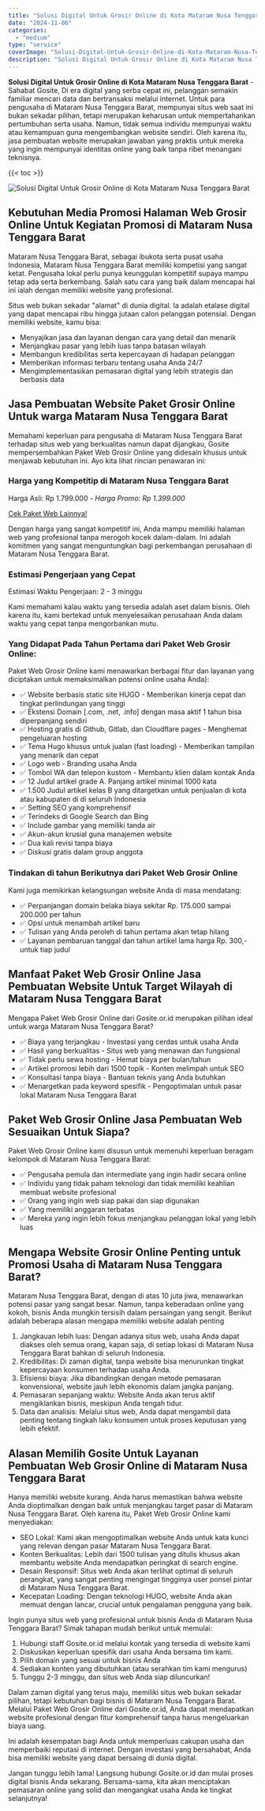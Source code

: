 ```yaml
---
title: "Solusi Digital Untuk Grosir Online di Kota Mataram Nusa Tenggara Barat"
date: "2024-11-06"
categories: 
  - "medium"
type: "service"
coverImage: "Solusi-Digital-Untuk-Grosir-Online-di-Kota-Mataram-Nusa-Tenggara-Barat.png"
description: "Solusi Digital Untuk Grosir Online di Kota Mataram Nusa Tenggara Barat. Jangan tunggu lebih lama! Langsung hubungi Gosite.or.id dan mulai proses digital bisn..."
---
```


**Solusi Digital Untuk Grosir Online di Kota Mataram Nusa Tenggara Barat** - Sahabat Gosite, Di era digital yang serba cepat ini, pelanggan semakin familiar mencari data dan bertransaksi melalui internet. Untuk para pengusaha di Mataram Nusa Tenggara Barat, mempunyai situs web saat ini bukan sekadar pilihan, tetapi merupakan keharusan untuk mempertahankan pertumbuhan serta usaha. Namun, tidak semua individu mempunyai waktu atau kemampuan guna mengembangkan website sendiri. Oleh karena itu, jasa pembuatan website merupakan jawaban yang praktis untuk mereka yang ingin mempunyai identitas online yang baik tanpa ribet menangani teknisnya.

{{< toc >}}

![Solusi Digital Untuk Grosir Online di Kota Mataram Nusa Tenggara Barat](/images/medium/Solusi-Digital-Untuk-Grosir-Online-di-Kota-Mataram-Nusa-Tenggara-Barat.png)

## Kebutuhan Media Promosi Halaman Web Grosir Online Untuk Kegiatan Promosi di Mataram Nusa Tenggara Barat

Mataram Nusa Tenggara Barat, sebagai ibukota serta pusat usaha Indonesia, Mataram Nusa Tenggara Barat memiliki kompetisi yang sangat ketat. Pengusaha lokal perlu punya keunggulan kompetitif supaya mampu tetap ada serta berkembang. Salah satu cara yang baik dalam mencapai hal ini ialah dengan memiliki website yang profesional.

Situs web bukan sekadar "alamat" di dunia digital. Ia adalah etalase digital yang dapat mencapai ribu hingga jutaan calon pelanggan potensial. Dengan memiliki website, kamu bisa:

- Menyajikan jasa dan layanan dengan cara yang detail dan menarik
- Menjangkau pasar yang lebih luas tanpa batasan wilayah
- Membangun kredibilitas serta kepercayaan di hadapan pelanggan
- Memberikan informasi terbaru tentang usaha Anda 24/7
- Mengimplementasikan pemasaran digital yang lebih strategis dan berbasis data

## Jasa Pembuatan Website Paket Grosir Online Untuk warga Mataram Nusa Tenggara Barat

Memahami keperluan para pengusaha di Mataram Nusa Tenggara Barat terhadap situs web yang berkualitas namun dapat dijangkau, Gosite mempersembahkan Paket Web Grosir Online yang didesain khusus untuk menjawab kebutuhan ini. Ayo kita lihat rincian penawaran ini:

### Harga yang Kompetitip di Mataram Nusa Tenggara Barat

<a class="cta-button">Harga Asli: Rp 1.799.000 - <em>Harga Promo: Rp 1.399.000</em></a>

<a href="/jasa-web/" class="cta-button">Cek Paket Web Lainnya!</a>

Dengan harga yang sangat kompetitif ini, Anda mampu memiliki halaman web yang profesional tanpa merogoh kocek dalam-dalam. Ini adalah komitmen yang sangat menguntungkan bagi perkembangan perusahaan di Mataram Nusa Tenggara Barat.

### Estimasi Pengerjaan yang Cepat

Estimasi Waktu Pengerjaan: 2 - 3 minggu

Kami memahami kalau waktu yang tersedia adalah aset dalam bisnis. Oleh karena itu, kami bertekad untuk menyelesaikan perusahaan Anda dalam waktu yang cepat tanpa mengorbankan mutu.

### Yang Didapat Pada Tahun Pertama dari Paket Web Grosir Online:

Paket Web Grosir Online kami menawarkan berbagai fitur dan layanan yang diciptakan untuk memaksimalkan potensi online usaha Anda}:

- ✅ Website berbasis static site HUGO - Memberikan kinerja cepat dan tingkat perlindungan yang tinggi
- ✅ Ekstensi Domain \[.com, .net, .info\] dengan masa aktif 1 tahun bisa diperpanjang sendiri
- ✅ Hosting gratis di Github, Gitlab, dan Cloudflare pages - Menghemat pengeluaran hosting
- ✅ Tema Hugo khusus untuk jualan (fast loading) - Memberikan tampilan yang menarik dan cepat
- ✅ Logo web - Branding usaha Anda
- ✅ Tombol WA dan telepon kustom - Membantu klien dalam kontak Anda
- ✅ 12 Judul artikel grade A. Panjang artikel minimal 1000 kata
- ✅ 1.500 Judul artikel kelas B yang ditargetkan untuk penjualan di kota atau kabupaten di di seluruh Indonesia
- ✅ Setting SEO yang komprehensif
- ✅ Terindeks di Google Search dan Bing
- ✅ Include gambar yang memiliki tanda air
- ✅ Akun-akun krusial guna manajemen website
- ✅ Dua kali revisi tanpa biaya
- ✅ Diskusi gratis dalam group anggota

### Tindakan di tahun Berikutnya dari Paket Web Grosir Online

Kami juga memikirkan kelangsungan website Anda di masa mendatang:

- ✅ Perpanjangan domain belaka biaya sekitar Rp. 175.000 sampai 200.000 per tahun
- ✅ Opsi untuk menambah artikel baru
- ✅ Tulisan yang Anda peroleh di tahun pertama akan tetap hilang
- ✅ Layanan pembaruan tanggal dan tahun artikel lama harga Rp. 300,- untuk tiap judul

## Manfaat Paket Web Grosir Online Jasa Pembuatan Website Untuk Target Wilayah di Mataram Nusa Tenggara Barat

Mengapa Paket Web Grosir Online dari Gosite.or.id merupakan pilihan ideal untuk warga Mataram Nusa Tenggara Barat?

- ✅ Biaya yang terjangkau - Investasi yang cerdas untuk usaha Anda
- ✅ Hasil yang berkualitas - Situs web yang menawan dan fungsional
- ✅ Tidak perlu sewa hosting - Hemat biaya per bulan/tahun
- ✅ Artikel promosi lebih dari 1500 topik - Konten melimpah untuk SEO
- ✅ Konsultasi tanpa biaya - Bantuan teknis yang Anda butuhkan
- ✅ Menargetkan pada keyword spesifik - Pengoptimalan untuk pasar lokal Mataram Nusa Tenggara Barat

## Paket Web Grosir Online Jasa Pembuatan Web Sesuaikan Untuk Siapa?

Paket Web Grosir Online kami disusun untuk memenuhi keperluan beragam kelompok di Mataram Nusa Tenggara Barat:

- ✅ Pengusaha pemula dan intermediate yang ingin hadir secara online
- ✅ Individu yang tidak paham teknologi dan tidak memiliki keahlian membuat website profesional
- ✅ Orang yang ingin web siap pakai dan siap digunakan
- ✅ Yang memiliki anggaran terbatas
- ✅ Mereka yang ingin lebih fokus menjangkau pelanggan lokal yang lebih luas

## Mengapa Website Grosir Online Penting untuk Promosi Usaha di Mataram Nusa Tenggara Barat?

Mataram Nusa Tenggara Barat, dengan di atas 10 juta jiwa, menawarkan potensi pasar yang sangat besar. Namun, tanpa keberadaan online yang kokoh, bisnis Anda mungkin tersisih dalam persaingan yang sengit. Berikut adalah beberapa alasan mengapa memiliki website adalah penting

1. Jangkauan lebih luas: Dengan adanya situs web, usaha Anda dapat diakses oleh semua orang, kapan saja, di setiap lokasi di Mataram Nusa Tenggara Barat bahkan di seluruh Indonesia.
2. Kredibilitas: Di zaman digital, tanpa website bisa menurunkan tingkat kepercayaan konsumen terhadap usaha Anda.
3. Efisiensi biaya: Jika dibandingkan dengan metode pemasaran konvensional, website jauh lebih ekonomis dalam jangka panjang.
4. Pemasaran sepanjang waktu: Website Anda akan terus aktif mengiklankan bisnis, meskipun Anda tengah tidur.
5. Data dan analisis: Melalui situs web, Anda dapat mengambil data penting tentang tingkah laku konsumen untuk proses keputusan yang lebih efektif.

## Alasan Memilih Gosite Untuk Layanan Pembuatan Web Grosir Online di Mataram Nusa Tenggara Barat

Hanya memiliki website kurang. Anda harus memastikan bahwa website Anda dioptimalkan dengan baik untuk menjangkau target pasar di Mataram Nusa Tenggara Barat. Oleh karena itu, Paket Web Grosir Online kami menyediakan:

- SEO Lokal: Kami akan mengoptimalkan website Anda untuk kata kunci yang relevan dengan pasar Mataram Nusa Tenggara Barat.
- Konten Berkualitas: Lebih dari 1500 tulisan yang ditulis khusus akan membantu website Anda mendapatkan peringkat di search engine.
- Desain Responsif: Situs web Anda akan terlihat optimal di seluruh perangkat, yang sangat penting mengingat tingginya user ponsel pintar di Mataram Nusa Tenggara Barat.
- Kecepatan Loading: Dengan teknologi HUGO, website Anda akan memuat dengan lancar, crucial untuk pengalaman pengguna yang baik.

Ingin punya situs web yang profesional untuk bisnis Anda di Mataram Nusa Tenggara Barat? Simak tahapan mudah berikut untuk memulai:

1. Hubungi staff Gosite.or.id melalui kontak yang tersedia di website kami
2. Diskusikan keperluan spesifik dari usaha Anda bersama tim kami.
3. Pilih domain yang sesuai untuk bisnis Anda
4. Sediakan konten yang dibutuhkan (atau serahkan tim kami mengurus)
5. Tunggu 2-3 minggu, dan situs web Anda siap diluncurkan!

Dalam zaman digital yang terus maju, memiliki situs web bukan sekadar pilihan, tetapi kebutuhan bagi bisnis di Mataram Nusa Tenggara Barat. Melalui Paket Web Grosir Online dari Gosite.or.id, Anda dapat mendapatkan website profesional dengan fitur komprehensif tanpa harus mengeluarkan biaya uang.

Ini adalah kesempatan bagi Anda untuk memperluas cakupan usaha dan memperbaiki reputasi di internet. Dengan investasi yang bersahabat, Anda bisa memiliki website yang dapat bersaing di dunia digital.

Jangan tunggu lebih lama! Langsung hubungi Gosite.or.id dan mulai proses digital bisnis Anda sekarang. Bersama-sama, kita akan menciptakan pemasaran online yang solid dan mengangkat usaha Anda ke tingkat selanjutnya!